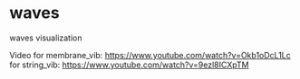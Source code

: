 # waves
waves visualization

Video 
      for membrane_vib: 
      https://www.youtube.com/watch?v=Okb1oDcL1Lc
      for string_vib:
      https://www.youtube.com/watch?v=9ezl8ICXpTM
